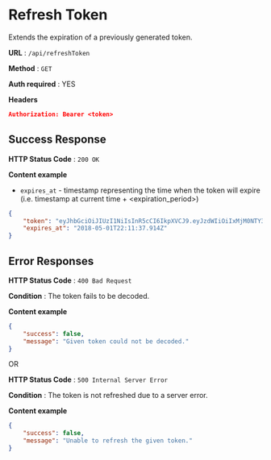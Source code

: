 # Refresh Token

Extends the expiration of a previously generated token.

**URL** : `/api/refreshToken`

**Method** : `GET`

**Auth required** : YES

**Headers**

```json
Authorization: Bearer <token>
```

## Success Response

**HTTP Status Code** : `200 OK`

**Content example**

* `expires_at` - timestamp representing the time when the token will expire (i.e. timestamp at current time + <expiration_period>)

```json
{
	"token": "eyJhbGciOiJIUzI1NiIsInR5cCI6IkpXVCJ9.eyJzdWIiOiIxMjM0NTY3ODkwIiwibmFtZSI6IkpvaG4gRG9lIiwiaWF0IjoxNTE2MjM5MDIyfQ.SflKxwRJSMeKKF2QT4fwpMeJf36POk6yJV_adQssw5c",
	"expires_at": "2018-05-01T22:11:37.914Z"
}
```

## Error Responses

**HTTP Status Code** : `400 Bad Request`

**Condition** : The token fails to be decoded.

**Content example**

```json
{
	"success": false,
	"message": "Given token could not be decoded."
}
```

OR

**HTTP Status Code** : `500 Internal Server Error`

**Condition** : The token is not refreshed due to a server error.

**Content example**

```json
{
	"success": false,
	"message": "Unable to refresh the given token."
}
```
